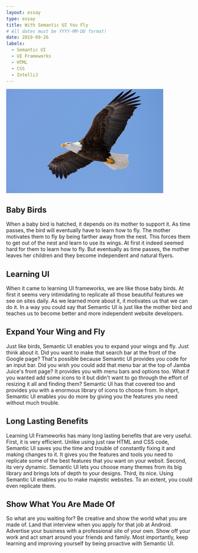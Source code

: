 ```yaml
---
layout: essay
type: essay
title: With Semantic UI You Fly
# All dates must be YYYY-MM-DD format!
date: 2019-09-26
labels:
  - Semantic UI
  - UI Frameworks
  - HTML
  - CSS
  - IntelliJ
---
```


<img class="ui medium left floated image" src="../images/eagle.jpg">

## Baby Birds

When a baby bird is hatched, it depends on its mother to support it. As time passes, the bird will eventually have to learn how to fly. The mother motivates them to fly by being farther away from the nest. This forces them to get out of the nest and learn to use its wings. At first it indeed seemed hard for them to learn how to fly. But eventually as time passes, the mother leaves her children and they become independent and natural flyers.

## Learning UI

When it came to learning UI frameworks, we are like those baby birds. At first it seems very intimidating to replicate all those beautiful features we see on sites daily. As we learned more about it, it motivates us that we can do it. In a way you could say that Semantic UI is just like the mother bird and teaches us to become better and more independent website developers. 

## Expand Your Wing and Fly

Just like birds, Semantic UI enables you to expand your wings and fly. Just think about it. Did you want to make that search bar at the front of the Google page? That's possible because Semantic UI provides you code for an input bar. Did you wish you could add that menu bar at the top of Jamba Juice's front page? It provides you with menu bars and options too. What if you wanted add some icons to it but didn't want to go through the effort of resizing it all and finding them? Semantic UI has that covered too and provides you with a enormous library of icons to choose from. In shprt, Semantic UI enables you do more by giving you the features you need without much trouble.

## Long Lasting Benefits

Learning UI Frameworks has many long lasting benefits that are very useful. First, it is very efficient. Unlike using just raw HTML and CSS code, Semantic UI saves you the time and trouble of constantly fixing it and making changes to it. It gives you the features and tools you need to replicate some of the best features that you want on your websit. Second, its very dynamic. Semantic UI lets you choose many themes from its big library and brings lots of depth to your designs. Third, its nice. Using Semantic UI enables you to make majestic websites. To an extent, you could even replicate them.

## Show What You Are Made Of

So what are you waiting for? Be creative and show the world what you are made of. Land that interview when you apply for that job at Android. Advertise your business with a professional site of your own. Show off your work and act smart around your friends and family. Most importantly, keep learning and improving yourself by being proactive with Semantic UI.
